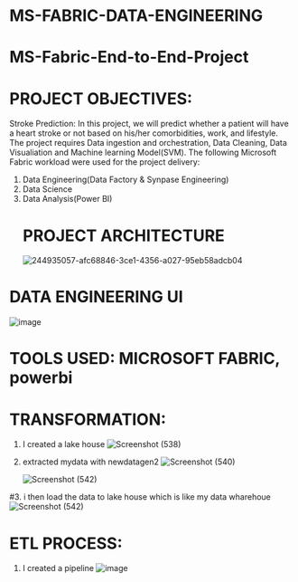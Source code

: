 # MS-FABRIC-DATA-ENGINEERING
# MS-Fabric-End-to-End-Project
# PROJECT OBJECTIVES:
Stroke Prediction: In this project, we will predict whether a patient will have a heart stroke or not based on his/her comorbidities, work, and lifestyle. The project requires Data ingestion and orchestration, Data Cleaning, Data Visualiation and Machine learning Model(SVM). The following Microsoft Fabric workload were used for the project delivery:

1. Data Engineering(Data Factory & Synpase Engineering)
2. Data Science
3. Data Analysis(Power BI)
    # PROJECT ARCHITECTURE
   ![244935057-afc68846-3ce1-4356-a027-95eb58adcb04](https://github.com/MRALYTICS/MS-Fabric-End-to-End-Project/assets/107101960/d463ab90-ea38-4e03-894f-0980941f879b)
# DATA ENGINEERING UI
![image](https://github.com/MRALYTICS/MS-Fabric-End-to-End-Project/assets/107101960/3778ffc2-8945-4abe-ba66-1f96c4182c0f)

# TOOLS USED: MICROSOFT FABRIC, powerbi

# TRANSFORMATION:
1. I created a lake house
   ![Screenshot (538)](https://github.com/MRALYTICS/MS-Fabric-End-to-End-Project/assets/107101960/48fe0432-da16-405a-8e7c-b4e2e2460dad)
2. extracted mydata with newdatagen2
   ![Screenshot (540)](https://github.com/MRALYTICS/MS-Fabric-End-to-End-Project/assets/107101960/2de54feb-8688-456f-87d6-95242e35b55f)

   ![Screenshot (542)](https://github.com/MRALYTICS/MS-Fabric-End-to-End-Project/assets/107101960/87a21420-4ef4-41fe-ae3c-614f442588b9)


#3. i then load the data to lake house which is like my data wharehoue
    ![Screenshot (542)](https://github.com/MRALYTICS/MS-Fabric-End-to-End-Project/assets/107101960/6ef422d0-ea8e-4e70-9055-2995fd4fe7c2)

# ETL PROCESS:
1. I  created a pipeline
   ![image](https://github.com/MRALYTICS/MS-Fabric-End-to-End-Project/assets/107101960/8b949b9c-ab7f-4b1b-8b33-09a78aef03c7)





